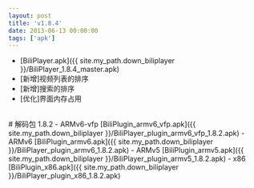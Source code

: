 ```yaml
---
layout: post
title: 'v1.8.4'
date: 2013-06-13 00:00:00
tags: ['apk']
---
```

- [BiliPlayer.apk]({{ site.my_path.down_biliplayer }}/BiliPlayer_1.8.4_master.apk)
- \[新增\]视频列表的排序
- \[新增\]搜索的排序
- \[优化\]界面内存占用
<br />
# 解码包 1.8.2
- ARMv6-vfp [BiliPlugin_armv6_vfp.apk]({{ site.my_path.down_biliplayer }}/BiliPlayer_plugin_armv6_vfp_1.8.2.apk)
- ARMv6 [BiliPlugin_armv6.apk]({{ site.my_path.down_biliplayer }}/BiliPlayer_plugin_armv6_1.8.2.apk)
- ARMv5 [BiliPlugin_armv5.apk]({{ site.my_path.down_biliplayer }}/BiliPlayer_plugin_armv5_1.8.2.apk)
- x86 [BiliPlugin_x86.apk]({{ site.my_path.down_biliplayer }}/BiliPlayer_plugin_x86_1.8.2.apk)

